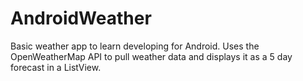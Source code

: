 # AndroidWeather
Basic weather app to learn developing for Android. Uses the OpenWeatherMap API to pull weather data and displays it as a 5 day forecast in a ListView.


